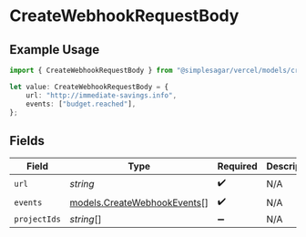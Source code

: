 # CreateWebhookRequestBody

## Example Usage

```typescript
import { CreateWebhookRequestBody } from "@simplesagar/vercel/models/createwebhookop.js";

let value: CreateWebhookRequestBody = {
    url: "http://immediate-savings.info",
    events: ["budget.reached"],
};
```

## Fields

| Field                                                            | Type                                                             | Required                                                         | Description                                                      |
| ---------------------------------------------------------------- | ---------------------------------------------------------------- | ---------------------------------------------------------------- | ---------------------------------------------------------------- |
| `url`                                                            | *string*                                                         | :heavy_check_mark:                                               | N/A                                                              |
| `events`                                                         | [models.CreateWebhookEvents](../models/createwebhookevents.md)[] | :heavy_check_mark:                                               | N/A                                                              |
| `projectIds`                                                     | *string*[]                                                       | :heavy_minus_sign:                                               | N/A                                                              |